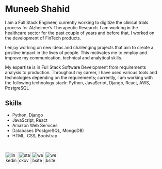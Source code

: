 # Muneeb Shahid

I am a Full Stack Engineer, currently working to digitize the clinical trials process for Alzheimer’s Therapeutic Research. I am working in the healthcare sector for the past couple of years and before that, I worked on the development of FinTech products.

I enjoy working on new ideas and challenging projects that aim to create a positive impact in the lives of people. This motivates me to employ and improve my communication, technical and analytical skills.

My expertise is in Full Stack Software Development from requirements analysis to production. Throughout my career, I have used various tools and technologies depending on the requirements; currently, I am working with the following technology stack: Python, JavaScript, Django, React, AWS, PostgreSQL

## Skills
* Python, Django
* JavaScript, React
* Amazon Web Services
* Databases (PostgreSQL, MongoDB)
* HTML, CSS, Bootstrap

<br>

[<img src='https://cdn.jsdelivr.net/npm/simple-icons@3.0.1/icons/linkedin.svg' alt='linkedin' height='40'>](https://www.linkedin.com/in/muneeb-shahid-87b825117/)  [<img src='https://cdn.jsdelivr.net/npm/simple-icons@3.0.1/icons/stackoverflow.svg' alt='stackoverflow' height='40'>](https://stackoverflow.com/users/5891351/muneeb-shahid)  [<img src='https://cdn.jsdelivr.net/npm/simple-icons@3.0.1/icons/icloud.svg' alt='website' height='40'>](https://muneeb-shahid.web.app/#about_me)  [<img src='https://cdn.jsdelivr.net/npm/simple-icons@3.0.1/icons/icloud.svg' alt='website' height='40'>](https://muneebshahid.com/)

<br>

<!-- ![GitHub stats](https://github-readme-stats.vercel.app/api?username=muneeb706&show_icons=true)   -->

